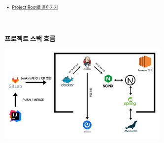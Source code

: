 - [Project Root로 돌아가기](../../README.md)

<br><br>

## 프로젝트 스택 흐름

![image-20220408025307519](./images/image-20220408025307519.png)

